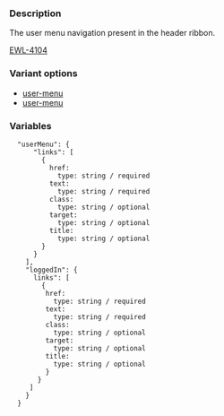 ### Description
The user menu navigation present in the header ribbon.

[EWL-4104](https://issues.ama-assn.org/browse/EWL-4104)

### Variant options
* [user-menu](./?p=molecules/ribbon-user-menu)
* [user-menu](./?p=molecules/ribbon-user-menu-logged-in)

### Variables
~~~
  "userMenu": {
      "links": [
        {
          href:
            type: string / required
          text:
            type: string / required
          class:
            type: string / optional
          target:
            type: string / optional
          title:
            type: string / optional
        }
      }
    ],
    "loggedIn": {
      links": [
        {
         href:
           type: string / required
         text:
           type: string / required
         class:
           type: string / optional
         target:
           type: string / optional
         title:
           type: string / optional
         }
       }
     ]
    }
  }
~~~